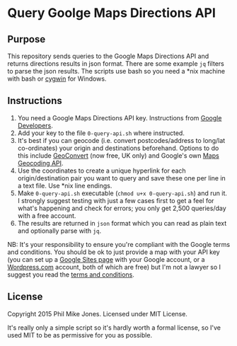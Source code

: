 # Query Goolge Maps Directions API

## Purpose
This repository sends queries to the Google Maps Directions API and returns directions results in json format. There are some example `jq` filters to parse the json results. The scripts use bash so you need a *nix machine with bash or [cygwin](https://www.cygwin.com/) for Windows.

## Instructions
1. You need a Google Maps Directions API key. Instructions from [Google Developers](https://developers.google.com/maps/documentation/directions/get-api-key).
2. Add your key to the file `0-query-api.sh` where instructed.
3. It's best if you can geocode (i.e. convert postcodes/address to long/lat co-ordinates) your origin and destinations beforehand. Options to do this include [GeoConvert](http://geoconvert.mimas.ac.uk/) (now free, UK only) and Google's own [Maps Geocoding API](https://developers.google.com/maps/documentation/geocoding/intro).
4. Use the coordinates to create a unique hyperlink for each origin/destination pair you want to query and save these one per line in a text file. Use *nix line endings.
5. Make `0-query-api.sh` executable (`chmod u+x 0-query-api.sh`) and run it. I strongly suggest testing with just a few cases first to get a feel for what's happening and check for errors; you only get 2,500 queries/day with a free account.
6. The results are returned in `json` format which you can read as plain text and optionally parse with `jq`.

NB: It's your responsibility to ensure you're compliant with the Google terms and conditions. You should be ok to just provide a map with your API key (you can set up a [Google Sites page](https://sites.google.com/) with your Google account, or a [Wordpress.com](https://wordpress.com/) account, both of which are free) but I'm not a lawyer so I suggest you read the [terms and conditions](https://developers.google.com/maps/terms#section_10).

## License
Copyright 2015 Phil Mike Jones. Licensed under MIT License.

It's really only a simple script so it's hardly worth a formal license, so I've used MIT to be as permissive for you as possible.
